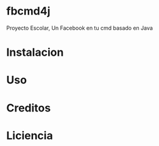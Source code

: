# fbcmd4j
Proyecto Escolar, Un Facebook en tu cmd basado en Java

# Instalacion
# Uso
# Creditos
# Liciencia
